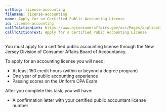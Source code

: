 ```yaml
---
urlSlug: license-accounting
filename: license-accounting
name: Apply for an Certified Public Accounting License
id: license-accounting
callToActionLink: https://www.njconsumeraffairs.gov/acc/Pages/applications.aspx
callToActionText: Apply for a Certified Pubic Accounting License
---
```

You must apply for a certified public accounting license through the New Jersey Division of Consumer Affairs Board of Accountancy.

To apply for an accounting license you will need:

* At least 150 credit hours (within or beyond a degree program)
* One year of public accounting experience
* Passing scores on the Uniform CPA Exam

After you complete this task, you will have:

* A confirmation letter with your certified public accountant license number